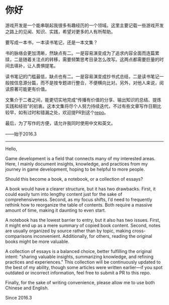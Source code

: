 # 你好

游戏开发是一个能串联起我很多有趣经历的一个领域。这里主要记载一些游戏开发之路上的见闻、知识、实践，希望对更多的人有所帮助。

要写成一本书，一本读书笔记，还是一本文集？

书的脉络会更加清晰，然缺点有二。一是容易演变成为了追求内容全面而连篇累牍，二是随着关注点的转移，需要频繁思考目录怎么改写。这两点都需要巨量的时间去填补，让人畏惧提笔。

读书笔记的门槛最低，缺点也有二。一是容易演变成抄书式总结，二是读书笔记一般按信息源分篇，而不是按专题进行整合，不便横向比对。另外，对他人来说，阅读原著可能更有价值。

文集介于二者之间，能更切实地完成“传播有价值的分享、输出知识的总结、提炼实践和经验”的初衷。这本文集将尽个人努力持续迭代，不过有些文章写作日期比较早，如有过时和错漏之处，欢迎提PR到这个[repo](https://github.com/pps43/BookOfGameDev)。

最后，为了写作的方便，请允许我同时使用中文和英文。

——始于2016.3

---
Hello,

Game development is a field that connects many of my interested areas. Here, I mainly document insights, knowledge, and practices from my journey in game development, hoping to be helpful to more people.  

Should this become a book, a notebook, or a collection of essays?  

A book would have a clearer structure, but it has two drawbacks. First, it could easily turn into lengthy content just for the sake of comprehensiveness. Second, as my focus shifts, I’d need to frequently rethink how to reorganize the table of contents. Both require a massive amount of time, making it daunting to even start.  

A notebook has the lowest barrier to entry, but it also has two issues. First, it might end up as a mere summary of copied book content. Second, notes are usually organized by source rather than by topic, making cross-comparisons inconvenient. Additionally, for others, reading the original books might be more valuable.  

A collection of essays is a balanced choice, better fulfilling the original intent: "sharing valuable insights, summarizing knowledge, and refining practices and experiences." This collection will be continuously updated to the best of my ability, though some articles were written earlier—if you spot outdated or incorrect information, feel free to submit a PR to this repo.  

Finally, for the sake of writing convenience, please allow me to use both Chinese and English.

Since 2016.3